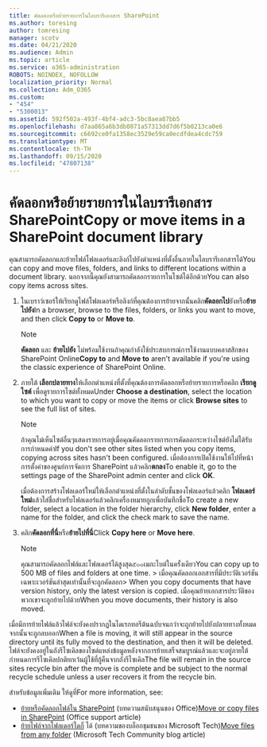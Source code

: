 ```yaml
---
title: คัดลอกหรือย้ายรายการในไลบรารีเอกสาร SharePoint
ms.author: toresing
author: tomresing
manager: scotv
ms.date: 04/21/2020
ms.audience: Admin
ms.topic: article
ms.service: o365-administration
ROBOTS: NOINDEX, NOFOLLOW
localization_priority: Normal
ms.collection: Adm_O365
ms.custom:
- "454"
- "5300013"
ms.assetid: 592f502a-493f-4bf4-adc3-5bc8aea87bb5
ms.openlocfilehash: d7aa865a6b3db0871a57313dd7d6f5b0213ca0e6
ms.sourcegitcommit: c6692ce0fa1358ec3529e59ca0ecdfdea4cdc759
ms.translationtype: MT
ms.contentlocale: th-TH
ms.lasthandoff: 09/15/2020
ms.locfileid: "47807138"
---
```

# <a name="copy-or-move-items-in-a-sharepoint-document-library"></a><span data-ttu-id="82f0a-102">คัดลอกหรือย้ายรายการในไลบรารีเอกสาร SharePoint</span><span class="sxs-lookup"><span data-stu-id="82f0a-102">Copy or move items in a SharePoint document library</span></span>

<span data-ttu-id="82f0a-103">คุณสามารถคัดลอกและย้ายไฟล์โฟลเดอร์และลิงก์ไปยังตำแหน่งที่ตั้งอื่นภายในไลบรารีเอกสารได้</span><span class="sxs-lookup"><span data-stu-id="82f0a-103">You can copy and move files, folders, and links to different locations within a document library.</span></span> <span data-ttu-id="82f0a-104">นอกจากนี้คุณยังสามารถคัดลอกรายการในไซต์ได้อีกด้วย</span><span class="sxs-lookup"><span data-stu-id="82f0a-104">You can also copy items across sites.</span></span> 
  
1. <span data-ttu-id="82f0a-105">ในเบราว์เซอร์ให้เรียกดูไฟล์โฟลเดอร์หรือลิงก์ที่คุณต้องการย้ายจากนั้นคลิก**คัดลอกไป**ยังหรือ**ย้ายไปยัง**</span><span class="sxs-lookup"><span data-stu-id="82f0a-105">In a browser, browse to the files, folders, or links you want to move, and then click **Copy to** or **Move to**.</span></span>

    > [!NOTE]
    > <span data-ttu-id="82f0a-106">**คัดลอก** และ **ย้ายไปยัง** ไม่พร้อมใช้งานถ้าคุณกำลังใช้ประสบการณ์การใช้งานแบบคลาสสิกของ SharePoint Online</span><span class="sxs-lookup"><span data-stu-id="82f0a-106">**Copy to** and **Move to** aren't available if you're using the classic experience of SharePoint Online.</span></span>
  
2. <span data-ttu-id="82f0a-107">ภายใต้ **เลือกปลายทาง**ให้เลือกตำแหน่งที่ตั้งที่คุณต้องการคัดลอกหรือย้ายรายการหรือคลิก **เรียกดูไซต์** เพื่อดูรายการไซต์ทั้งหมด</span><span class="sxs-lookup"><span data-stu-id="82f0a-107">Under **Choose a destination**, select the location to which you want to copy or move the items or click **Browse sites** to see the full list of sites.</span></span>

    > [!NOTE]
    > <span data-ttu-id="82f0a-108">ถ้าคุณไม่เห็นไซต์อื่นๆแสดงรายการอยู่เมื่อคุณคัดลอกรายการการคัดลอกระหว่างไซต์ยังไม่ได้รับการกำหนดค่า</span><span class="sxs-lookup"><span data-stu-id="82f0a-108">If you don't see other sites listed when you copy items, copying across sites hasn't been configured.</span></span> <span data-ttu-id="82f0a-109">เมื่อต้องการเปิดใช้งานให้ไปที่หน้าการตั้งค่าของศูนย์การจัดการ SharePoint แล้วคลิก**ตกลง**</span><span class="sxs-lookup"><span data-stu-id="82f0a-109">To enable it, go to the settings page of the SharePoint admin center and click **OK**.</span></span>
  
    <span data-ttu-id="82f0a-110">เมื่อต้องการสร้างโฟลเดอร์ใหม่ให้เลือกตำแหน่งที่ตั้งในลำดับชั้นของโฟลเดอร์แล้วคลิก **โฟลเดอร์ใหม่**แล้วใส่ชื่อสำหรับโฟลเดอร์แล้วคลิกเครื่องหมายถูกเพื่อบันทึกชื่อ</span><span class="sxs-lookup"><span data-stu-id="82f0a-110">To create a new folder, select a location in the folder hierarchy, click **New folder**, enter a name for the folder, and click the check mark to save the name.</span></span>

3. <span data-ttu-id="82f0a-111">คลิก**คัดลอกที่นี่**หรือ**ย้ายไปที่นี่**</span><span class="sxs-lookup"><span data-stu-id="82f0a-111">Click **Copy here** or **Move here**.</span></span>

    > [!NOTE]
    > <span data-ttu-id="82f0a-112">คุณสามารถคัดลอกไฟล์และโฟลเดอร์ได้สูงสุด๕๐๐เมกะไบต์ในครั้งเดียว</span><span class="sxs-lookup"><span data-stu-id="82f0a-112">You can copy up to 500 MB of files and folders at one time.</span></span> <span data-ttu-id="82f0a-113">> เมื่อคุณคัดลอกเอกสารที่มีประวัติเวอร์ชันเฉพาะเวอร์ชันล่าสุดเท่านั้นที่จะถูกคัดลอก</span><span class="sxs-lookup"><span data-stu-id="82f0a-113">>  When you copy documents that have version history, only the latest version is copied.</span></span> <span data-ttu-id="82f0a-114">เมื่อคุณย้ายเอกสารประวัติของพวกเขาจะถูกย้ายไปด้วย</span><span class="sxs-lookup"><span data-stu-id="82f0a-114">When you move documents, their history is also moved.</span></span>
  
 <span data-ttu-id="82f0a-115">เมื่อมีการย้ายไฟล์แล้วไฟล์จะยังคงปรากฏในไดเรกทอรีต้นฉบับจนกว่าจะถูกย้ายไปยังปลายทางทั้งหมดจากนั้นจะถูกลบออก</span><span class="sxs-lookup"><span data-stu-id="82f0a-115">When a file is moving, it will still appear in the source directory until its fully moved to the destination, and then it will be deleted.</span></span> <span data-ttu-id="82f0a-116">ไฟล์จะยังคงอยู่ในถังรีไซเคิลของไซต์แหล่งข้อมูลหลังจากการย้ายเสร็จสมบูรณ์แล้วและจะอยู่ภายใต้กำหนดการรีไซเคิลปกติยกเว้นผู้ใช้ที่กู้คืนจากถังรีไซเคิล</span><span class="sxs-lookup"><span data-stu-id="82f0a-116">The file will remain in the source sites recycle bin after the move is complete and be subject to the normal recycle schedule unless a user recovers it from the recycle bin.</span></span>

<span data-ttu-id="82f0a-117">สำหรับข้อมูลเพิ่มเติม ให้ดูที่</span><span class="sxs-lookup"><span data-stu-id="82f0a-117">For more information, see:</span></span>

 - <span data-ttu-id="82f0a-118">[ย้ายหรือคัดลอกไฟล์ใน SharePoint](https://support.office.com/article/move-or-copy-files-in-sharepoint-00e2f483-4df3-46be-a861-1f5f0c1a87bc) (บทความสนับสนุนของ Office)</span><span class="sxs-lookup"><span data-stu-id="82f0a-118">[Move or copy files in SharePoint](https://support.office.com/article/move-or-copy-files-in-sharepoint-00e2f483-4df3-46be-a861-1f5f0c1a87bc) (Office support article)</span></span>
 - <span data-ttu-id="82f0a-119">[ย้ายไฟล์จากโฟลเดอร์ใดก็](https://techcommunity.microsoft.com/t5/Microsoft-SharePoint-Blog/Now-move-files-anywhere-in-Office-365-SharePoint-and-OneDrive/ba-p/146973) ได้ (บทความของบล็อกชุมชนของ Microsoft Tech)</span><span class="sxs-lookup"><span data-stu-id="82f0a-119">[Move files from any folder](https://techcommunity.microsoft.com/t5/Microsoft-SharePoint-Blog/Now-move-files-anywhere-in-Office-365-SharePoint-and-OneDrive/ba-p/146973) (Microsoft Tech Community blog article)</span></span>  